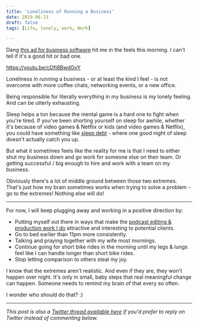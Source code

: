```yaml
---
title: 'Loneliness of Running a Business'
date: 2019-06-13
draft: false
tags: [Life, lonely, work, Work]

---
```


Dang [this ad for business software](https://youtu.be/cDfi8BwdGvY) hit me in the feels this morning. I can't tell if it's a good hit or bad one.

https://youtu.be/cDfi8BwdGvY

Loneliness in running a business - or at least the kind I feel - is not overcome with more coffee chats, networking events, or a new office.

Being responsible for literally everything in my business is my lonely feeling. And can be utterly exhausting.

Sleep helps a ton because the mental game is a hard one to fight when you're tired. If you've been shorting yourself on sleep for awhile, whether it's because of video games & Netflix or kids (and video games & Netflix), you could have something like [sleep debt](https://www.livescience.com/9799-lost-sleep-study-suggests.html) - where one good night of sleep doesn't actually catch you up.

But what it sometimes feels like the reality for me is that I need to either shut my business down and go work for someone else on their team. Or getting successful / big enough to hire and work with a team on my business.  

Obviously there's a lot of middle ground between those two extremes. That's just how my brain sometimes works when trying to solve a problem - go to the extremes! Nothing else will do!

* * *

For now, I will keep plugging away and working in a positive direction by:

*   Putting myself out there in ways that make the [podcast editing & production work I do](https://www.lemonproductions.ca) attractive and interesting to potential clients.
*   Go to bed earlier than 11pm more consistently.
*   Talking and praying together with my wife most mornings.
*   Continue going for short bike rides in the morning until my legs & lungs feel like I can handle longer than short bike rides.
*   Stop letting comparison to others steal my joy.

I know that the extremes aren't realistic. And even if they are, they won't happen over night. It's only in small, baby steps that real meaningful change can happen. Someone needs to remind my brain of that every so often.

I wonder who should do that? :)

* * *

_This post is also a_ [_Twitter thread available here_](https://twitter.com/iChris/status/1139219419140431872) _if you'd prefer to reply on Twitter instead of commenting below._